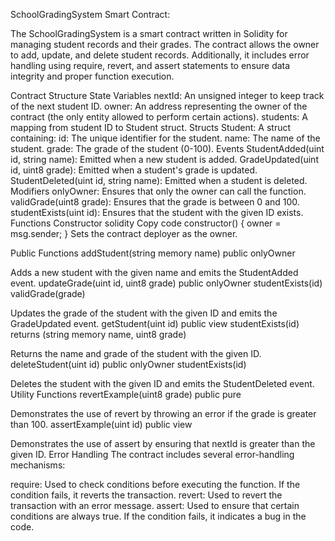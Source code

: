 SchoolGradingSystem Smart Contract:

The SchoolGradingSystem is a smart contract written in Solidity for managing student records and their grades. The contract allows the owner to add, update, and delete student records. Additionally, it includes error handling using require, revert, and assert statements to ensure data integrity and proper function execution.

Contract Structure State Variables nextId: An unsigned integer to keep track of the next student ID. owner: An address representing the owner of the contract (the only entity allowed to perform certain actions). students: A mapping from student ID to Student struct. Structs Student: A struct containing: id: The unique identifier for the student. name: The name of the student. grade: The grade of the student (0-100). Events StudentAdded(uint id, string name): Emitted when a new student is added. GradeUpdated(uint id, uint8 grade): Emitted when a student's grade is updated. StudentDeleted(uint id, string name): Emitted when a student is deleted. Modifiers onlyOwner: Ensures that only the owner can call the function. validGrade(uint8 grade): Ensures that the grade is between 0 and 100. studentExists(uint id): Ensures that the student with the given ID exists. Functions Constructor solidity Copy code constructor() { owner = msg.sender; } Sets the contract deployer as the owner.

Public Functions addStudent(string memory name) public onlyOwner

Adds a new student with the given name and emits the StudentAdded event. updateGrade(uint id, uint8 grade) public onlyOwner studentExists(id) validGrade(grade)

Updates the grade of the student with the given ID and emits the GradeUpdated event. getStudent(uint id) public view studentExists(id) returns (string memory name, uint8 grade)

Returns the name and grade of the student with the given ID. deleteStudent(uint id) public onlyOwner studentExists(id)

Deletes the student with the given ID and emits the StudentDeleted event. Utility Functions revertExample(uint8 grade) public pure

Demonstrates the use of revert by throwing an error if the grade is greater than 100. assertExample(uint id) public view

Demonstrates the use of assert by ensuring that nextId is greater than the given ID. Error Handling The contract includes several error-handling mechanisms:

require: Used to check conditions before executing the function. If the condition fails, it reverts the transaction. revert: Used to revert the transaction with an error message. assert: Used to ensure that certain conditions are always true. If the condition fails, it indicates a bug in the code.
